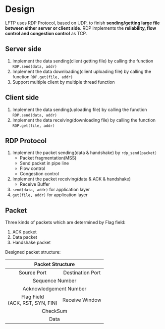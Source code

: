 # Design

LFTP uses RDP Protocol, based on UDP, to finish **sending/getting large file between either server or client side**.
RDP implements the **reliability, flow control and congestion control** as TCP.

## Server side

1. Implement the data sending(client getting file) by calling the function `RDP.send(data, addr)`
2. Implement the data downloading(client uploading file) by calling the function `RDP.get(file, addr)`
3. Support multiple client by multiple thread function
   
## Client side

1. Implement the data sending(uploading file) by calling the function `RDP.send(data, addr)`
2. Implement the data receiving(downloading file) by calling the function `RDP.get(file, addr)`

## RDP Protocol

1. Implement the packet sending(data & handshake) by `rdp_send(packet)`
    - Packet fragmentation(MSS)
    - Send packet in pipe line
    - Flow control
    - Congestion control
2. Implement the packet receiving(data & ACK & handshake)
    - Receive Buffer
3. `send(data, addr)` for application layer
4. `get(file, addr)` for application layer

## Packet

Three kinds of packets which are determined by Flag field:
1. ACK packet
2. Data packet
3. Handshake packet

Designed packet structure:

<table>
  <thead>
    <tr>
      <th colspan=2>
      Packet Structure
      </th>
    </tr>
  </thead>
  
  <tbody>
    <tr>
      <td align="center">Source Port</td>
      <td align="center">Destination Port</td>
    </tr>
    <tr>
      <td align="center" colspan=2>Sequence Number</td>
    </tr>
    <tr>
      <td align="center" colspan=2>Acknowledgement Number</td>
    </tr>
    <tr>
      <td align="center">Flag Field<br>(ACK, RST, SYN, FIN)</td>
      <td align="center">Receive Window</td>
    </tr>
    <tr>
      <td align="center" colspan=2>CheckSum</td>
    </tr>
    <tr>
      <td align="center" colspan=2>Data</td>
    </tr>
  </tbody>
</table>
